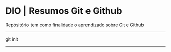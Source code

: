 # DIO | Resumos Git e Github

Repósitório tem como finalidade o aprendizado sobre Git e Github 

---

git init

---